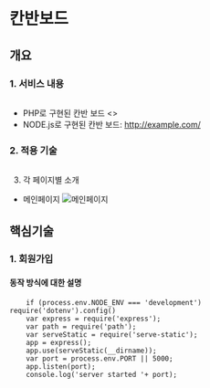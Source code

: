 # 칸반보드
## 개요
### 1. 서비스 내용
```
```
* PHP로 구현된 칸반 보드 <>
* NODE.js로 구현된 칸반 보드: <http://example.com/>


### 2. 적용 기술
```

```

3. 각 페이지별 소개
* 메인페이지
![메인페이지](https://www.google.com/images/branding/googlelogo/1x/googlelogo_light_color_272x92dp.png)


## 핵심기술
### 1. 회원가입
#### 동작 방식에 대한 설명
```
    if (process.env.NODE_ENV === 'development') require('dotenv').config()
    var express = require('express');
    var path = require('path');
    var serveStatic = require('serve-static');
    app = express();
    app.use(serveStatic(__dirname));
    var port = process.env.PORT || 5000;
    app.listen(port);
    console.log('server started '+ port);
```

